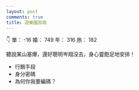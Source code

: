 ```yaml
---
layout: post
comments: true
title: 遊樂園百說
---
```


:point_down: 單： -16 婚： 749 年： 316 旅： 182

聽說某山塞爆，還好聰明岑翔沒去，身心靈飽足地安排！
- 行銷手段
- 身分密碼
- 為何你我要編碼？
